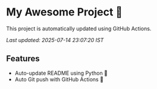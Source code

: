 # My Awesome Project 🚀

This project is automatically updated using GitHub Actions.

_Last updated: 2025-07-14 23:07:20 IST_

## Features
- Auto-update README using Python 🐍
- Auto Git push with GitHub Actions 🤖
